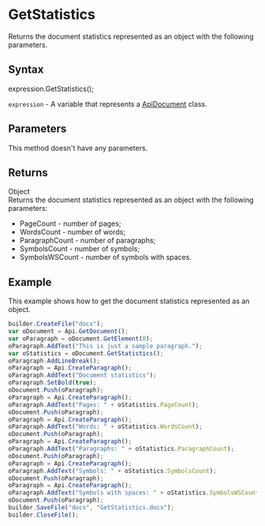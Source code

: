 # GetStatistics

Returns the document statistics represented as an object with the following parameters.

## Syntax

expression.GetStatistics();

`expression` - A variable that represents a [ApiDocument](../ApiDocument.md) class.

## Parameters

This method doesn't have any parameters.

## Returns

Object
<br>Returns the document statistics represented as an object with the following parameters:
- PageCount - number of pages;
- WordsCount - number of words;
- ParagraphCount - number of paragraphs;
- SymbolsCount - number of symbols;
- SymbolsWSCount - number of symbols with spaces.

## Example

This example shows how to get the document statistics represented as an object.

```javascript
builder.CreateFile("docx");
var oDocument = Api.GetDocument();
var oParagraph = oDocument.GetElement(0);
oParagraph.AddText("This is just a sample paragraph.");
var oStatistics = oDocument.GetStatistics();
oParagraph.AddLineBreak();
oParagraph = Api.CreateParagraph();
oParagraph.AddText("Document statistics");
oParagraph.SetBold(true);
oDocument.Push(oParagraph);
oParagraph = Api.CreateParagraph();
oParagraph.AddText("Pages: " + oStatistics.PageCount);
oDocument.Push(oParagraph);
oParagraph = Api.CreateParagraph();
oParagraph.AddText("Words: " + oStatistics.WordsCount);
oDocument.Push(oParagraph);
oParagraph = Api.CreateParagraph();
oParagraph.AddText("Paragraphs: " + oStatistics.ParagraphCount);
oDocument.Push(oParagraph);
oParagraph = Api.CreateParagraph();
oParagraph.AddText("Symbols: " + oStatistics.SymbolsCount);
oDocument.Push(oParagraph);
oParagraph = Api.CreateParagraph();
oParagraph.AddText("Symbols with spaces: " + oStatistics.SymbolsWSCount);
oDocument.Push(oParagraph);
builder.SaveFile("docx", "GetStatistics.docx");
builder.CloseFile();
```